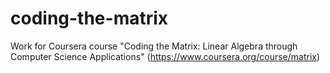 # coding-the-matrix
Work for Coursera course "Coding the Matrix: Linear Algebra through Computer Science Applications" (https://www.coursera.org/course/matrix)
